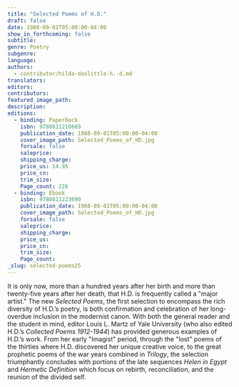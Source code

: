 ```yaml
---
title: "Selected Poems of H.D."
draft: false
date: 1988-09-01T05:00:00-04:00
show_in_forthcoming: false
subtitle:
genre: Poetry
subgenre:
language:
authors:
  - contributor/hilda-doolittle-h.-d.md
translators:
editors:
contributors:
featured_image_path:
description:
editions:
  - binding: Paperback
    isbn: 9780811210669
    publication_date: 1988-09-01T05:00:00-04:00
    cover_image_path: Selected_Poems_of_HD.jpg
    forsale: false
    saleprice:
    shipping_charge:
    price_us: 14.95
    price_cn:
    trim_size:
    Page_count: 226
  - binding: Ebook
    isbn: 9780811223690
    publication_date: 1988-09-01T05:00:00-04:00
    cover_image_path: Selected_Poems_of_HD.jpg
    forsale: false
    saleprice:
    shipping_charge:
    price_us:
    price_cn:
    trim_size:
    Page_count:
_slug: selected-poems25
---
```


It is only now, more than a hundred years after her birth and more than twenty-five years after her death, that H.D. is frequently called a "major artist." The new _Selected Poems_, the first selection to encompass the rich diversity of H.D.’s poetry, is both confirmation and celebration of her long-overdue inclusion in the modernist canon. With both the general reader and the student in mind, editor Louis L. Martz of Yale University (who also edited H.D.’s _Collected Poems 1912-1944_) has provided generous examples of H.D.’s work. From her early "Imagist" period, through the "lost" poems of the thirties where H.D. discovered her unique creative voice, to the great prophetic poems of the war years combined in _Trilogy_, the selection triumphantly concludes with portions of the late sequences _Helen in Egypt_ and _Hermetic Definition_ which focus on rebirth, reconciliation, and the reunion of the divided self.

